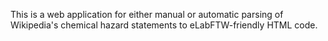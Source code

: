 This is a web application for either manual or automatic parsing of Wikipedia's chemical hazard statements to eLabFTW-friendly HTML code.

